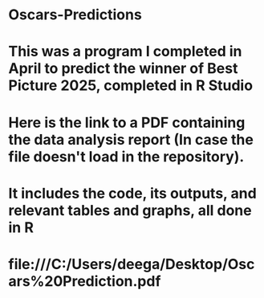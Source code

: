 # Oscars-Predictions
# This was a program I completed in April to predict the winner of Best Picture 2025, completed in R Studio

# Here is the link to a PDF containing the data analysis report (In case the file doesn't load in the repository). 
# It includes the code, its outputs, and relevant tables and graphs, all done in R
# file:///C:/Users/deega/Desktop/Oscars%20Prediction.pdf

